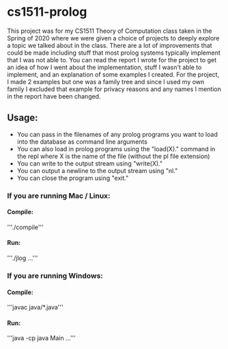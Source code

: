 # cs1511-prolog

This project was for my CS1511 Theory of Computation class taken in the Spring of 2020 where we were given a choice of projects to deeply explore a topic we talked about in the class.
There are a lot of improvements that could be made including stuff that most prolog systems typically implement that I was not able to.
You can read the report I wrote for the project to get an idea of how I went about the implementation, stuff I wasn't able to implement, and an explanation of some examples I created.
For the project, I made 2 examples but one was a family tree and since I used my own family I excluded that example for privacy reasons and any names I mention in the report have been changed.

## Usage:

* You can pass in the filenames of any prolog programs you want to load into the database as command line arguments
* You can also load in prolog programs using the "load(X)." command in the repl where X is the name of the file (without the pl file extension)
* You can write to the output stream using "write(X)."
* You can output a newline to the output stream using "nl."
* You can close the program using "exit."

### If you are running Mac / Linux:
  
#### Compile:
    
'''./compile'''
  
#### Run:
    
'''./jlog <pl file> ...'''

### If you are running Windows:
  
#### Compile:
    
'''javac java/*.java'''

#### Run:
    
'''java -cp java Main <pl file> ...'''
